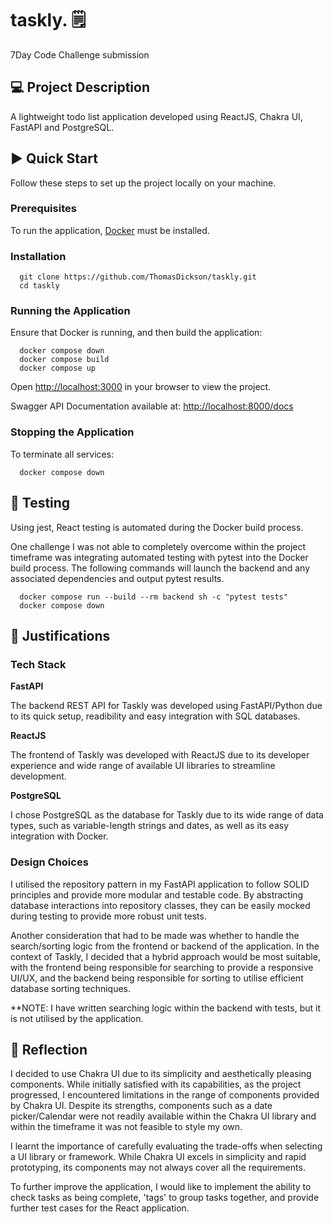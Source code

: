 # taskly. 🗒️
7Day Code Challenge submission

## 💻 Project Description

A lightweight todo list application developed using ReactJS, Chakra UI, FastAPI and PostgreSQL. 

## ▶️ Quick Start

Follow these steps to set up the project locally on your machine.

### Prerequisites

To run the application, [Docker](https://docs.docker.com/engine/install/) must be installed. 

### Installation

```
  git clone https://github.com/ThomasDickson/taskly.git
  cd taskly
```
### Running the Application

Ensure that Docker is running, and then build the application:

```
  docker compose down
  docker compose build
  docker compose up
```

Open <http://localhost:3000> in your browser to view the project.

Swagger API Documentation available at: <http://localhost:8000/docs>

### Stopping the Application

To terminate all services:

```
  docker compose down
```

## 🧪 Testing

Using jest, React testing is automated during the Docker build process.

One challenge I was not able to completely overcome within the project timeframe was integrating automated testing with pytest into the Docker build process. The following commands will launch the backend and any associated dependencies and output pytest results.


```
  docker compose run --build --rm backend sh -c "pytest tests"
  docker compose down
```

## 📝 Justifications

### Tech Stack

**FastAPI**

The backend REST API for Taskly was developed using FastAPI/Python due to its quick setup, readibility and easy integration with SQL databases. 

**ReactJS**

The frontend of Taskly was developed with ReactJS due to its developer experience and wide range of available UI libraries to streamline development.

**PostgreSQL**

I chose PostgreSQL as the database for Taskly due to its wide range of data types, such as variable-length strings and dates, as well as its easy integration with Docker.

### Design Choices

I utilised the repository pattern in my FastAPI application to follow SOLID principles and provide more modular and testable code. By abstracting database interactions into repository classes, they can be easily mocked during testing to provide more robust unit tests. 

Another consideration that had to be made was whether to handle the search/sorting logic from the frontend or backend of the application. In the context of Taskly, I decided that a hybrid approach would be most suitable, with the frontend being responsible for searching to provide a responsive UI/UX, and the backend being responsible for sorting to utilise efficient database sorting techniques.

**NOTE: I have written searching logic within the backend with tests, but it is not utilised by the application.

## 💭 Reflection

I decided to use Chakra UI due to its simplicity and aesthetically pleasing components. While initially satisfied with its capabilities, as the project progressed, I encountered limitations in the range of components provided by Chakra UI. Despite its strengths, components such as a date picker/Calendar were not readily available within the Chakra UI library and within the timeframe it was not feasible to style my own.

I learnt the importance of carefully evaluating the trade-offs when selecting a UI library or framework. While Chakra UI excels in simplicity and rapid prototyping, its components may not always cover all the requirements.

To further improve the application, I would like to implement the ability to check tasks as being complete, 'tags' to group tasks together, and provide further test cases for the React application.




